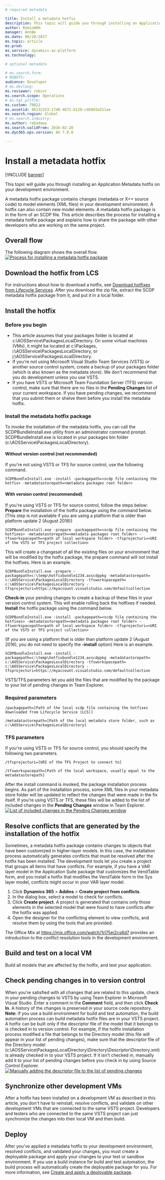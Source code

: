 ```yaml
---
# required metadata

title: Install a metadata hotfix
description: This topic will guide you through installing an Application Metadata hotfix on your development environment.
author: RobinARH
manager: AnnBe
ms.date: 06/20/2017
ms.topic: article
ms.prod: 
ms.service: dynamics-ax-platform
ms.technology: 

# optional metadata

# ms.search.form: 
# ROBOTS: 
audience: Developer
# ms.devlang: 
ms.reviewer: robinr
ms.search.scope: Operations
# ms.tgt_pltfrm: 
ms.custom: 79822
ms.assetid: 9b132253-1748-4b71-b128-c4b9d3a311ae
ms.search.region: Global
# ms.search.industry: 
ms.author: robadawy
ms.search.validFrom: 2016-02-28
ms.dyn365.ops.version: AX 7.0.0

---
```


# Install a metadata hotfix

[!INCLUDE [banner](../includes/banner.md)]

This topic will guide you through installing an Application Metadata hotfix on your development environment.

A metadata hotfix package contains changes (metadata or X++ source code) to model elements (XML files) in your development environment. A hotfix can also contain new model elements. A metadata hotfix package is in the form of an SCDP file. This article describes the process for installing a metadata hotfix package and explains how to share the package with other developers who are working on the same project.

## Overall flow
The following diagram shows the overall flow. [![Process for installing a metadata hotfix package](./media/configureinstallhotfix-1.png)](./media/configureinstallhotfix-1.png)

## Download the hotfix from LCS
For instructions about how to download a hotfix, see [Download hotfixes from Lifecycle Services](download-hotfix-lcs.md). After you download the zip file, extract the SCDP metadata hotfix package from it, and put it in a local folder.

## Install the hotfix
### Before you begin

-   This article assumes that your packages folder is located at c:\\AOSService\\PackagesLocalDirectory. On some virtual machines (VMs), it might be located at c:\\Packages, i:\\AOSService\\PackagesLocalDirectory, or j:\\AOSService\\PackagesLocalDirectory.
-   If you're not using Microsoft Visual Studio Team Services (VSTS) or another source control system, create a backup of your packages folder (which is also known as the metadata store). We don't recommend that you do development unless you use VSTS.
-   If you have VSTS or Microsoft Team Foundation Server (TFS) version control, make sure that there are no files in the **Pending Changes** list of your current workspace. If you have pending changes, we recommend that you submit them or shelve them before you install the metadata hotfix.

### Install the metadata hotfix package

To invoke the installation of the metadata hotfix, you can call the SCDPBundleInstall.exe utility from an administrator command prompt. SCDPBundleInstall.exe is located in your packages bin folder (c:\\AOSService\\PackagesLocalDirectory).

#### Without version control (not recommended)

If you're not using VSTS or TFS for source control, use the following command.

    SCDPBundleInstall.exe -install -packagepath=<scdp file containing the hotfix> -metadatastorepath=<metadata packages root folder>

#### With version control (recommended)

If you're using VSTS or TFS for source control, follow the steps below: **Prepare** the installation of the hotfix package using the command below. (This step is not available if you are using a platform that is older than platform update 2 (August 2016))

    SCDPBundleInstall.exe -prepare -packagepath=<scdp file containing the hotfixes> -metadatastorepath=<metadata packages root folder> -tfsworkspacepath=<path of local workspace folder> -tfsprojecturi=<URI of the VSTS or TFS project collection>

This will create a changeset of all the existing files on your environment that will be modified by the hotfix package, the prepare command will not install the hotfixes. Here is an example.

    SCDPBundleInstall.exe -prepare -packagepath=c:\temp\hotfixbundle1234.axscdppkg -metadatastorepath= c:\AOSService\PackagesLocalDirectory -tfsworkspacepath= c:\AOSService\PackagesLocalDirectory -tfsprojecturi=https://myaccount.visualstudio.com/defaultcollection

**Check-in** your pending changes to create a backup of these files in your version control system. This will enable rolling back the hotfixes if needed. **Install** the hotfix package using the command below.

    SCDPBundleInstall.exe -install -packagepath=<scdp file containing the hotfixes> -metadatastorepath=<metadata packages root folder> -tfsworkspacepath=<path of local workspace folder> -tfsprojecturi=<URI of the VSTS or TFS project collection>

(If you are using a platform that is older than platform update 2 (August 2016), you do not need to specify the **-install** option) Here is an example.

    SCDPBundleInstall.exe -install -packagepath=c:\temp\hotfixbundle1234.axscdppkg -metadatastorepath= c:\AOSService\PackagesLocalDirectory -tfsworkspacepath= c:\AOSService\PackagesLocalDirectory -tfsprojecturi=https://myaccount.visualstudio.com/defaultcollection

VSTS/TFS parameters let you add the files that are modified by the package to your list of pending changes in Team Explorer.

### Required parameters

    /packagepath=[Path of the local scdp file containing the hotfixes downloaded from Lifecycle Service (LCS)]

    /metadatastorepath=[Path of the local metadata store folder, such as c:\AOSService\PackagesLocalDirectory]

### TFS parameters

If you're using VSTS or TFS for source control, you should specify the following two parameters.

    /tfsprojecturi=[URI of the TFS Project to connect to]

    /tfsworkspacepath=[Path of the local workspace, usually equal to the metadatastorepath]

After the install command is invoked, the package installation process begins. As part of the installation process, some XML files in your metadata store folder will be updated to reflect the changes that were made in the fix itself. If you’re using VSTS or TFS, these files will be added to the list of included changes in the **Pending Changes** window in Team Explorer. [![List of included changes in the Pending Changes window](./media/configureinstallhotfix-2.png)](./media/configureinstallhotfix-2.png)

## Resolve conflicts that are generated by the installation of the hotfix
Sometimes, a metadata hotfix package contains changes to objects that have been customized in higher-layer models. In this case, the installation process automatically generates conflicts that must be resolved after the hotfix has been installed. The development tools let you create a project that groups all items that have conflicts. For example, if you have a VAR layer model in the Application Suite package that customizes the VendTable form, and you install a hotfix that modifies the VendTable form in the Sys layer model, conflicts might occur in your VAR layer model.

1.  Click **Dynamics 365** &gt; **Addins** &gt; **Create project from conflicts**.
2.  In the dialog box, select a model to check for conflicts.
3.  Click **Create project**. A project is generated that contains only those elements in the selected model that were found to have conflicts after the hotfix was applied.
4.  Open the designer for the conflicting element to view conflicts, and resolve them by using the tools that are provided.

The Office Mix at <https://mix.office.com/watch/1rl75ei2cs6d7> provides an introduction to the conflict resolution tools in the development environment.

## Build and test on a local VM
Build all models that are affected by the hotfix, and test your application.

## Check pending changes in to version control
When you're satisfied with all changes that are related to this update, check in your pending changes to VSTS by using Team Explorer in Microsoft Visual Studio. Enter a comment in the **Comment** field, and then click **Check In**. A history of the changes is preserved in your source code repository. **Note:** If you use a build environment for build and test automation, the build automation process can build metadata hotfix files are in your VSTS project. A hotfix can be built only if the descriptor file of the model that it belongs to is checked in to version control. For example, if the hotfix installation process modified a file that belongs to the Directory model (this file will appear in your list of pending changes), make sure that the descriptor file of the Directory model (c:\\AOSService\\PackagesLocalDirectory\\Directory\\Descriptor\\Directory.xml) is already checked in to your VSTS project. If it isn't checked in, manually add it to your list of pending changes before you check in by using Source Control Explorer. [![Manually adding the descriptor file to the list of pending changes](./media/configureinstallhotfix-8.png)](./media/configureinstallhotfix-8.png)

## Synchronize other development VMs
After a hotfix has been installed on a development VM as described in this article, you don't have to reinstall, resolve conflicts, and validate on other development VMs that are connected to the same VSTS project. Developers and testers who are connected to the same VSTS project can just synchronize the changes into their local VM and then build.

## Deploy
After you’ve applied a metadata hotfix to your development environment, resolved conflicts, and validated your changes, you must create a deployable package and apply your changes to your test or sandbox environment. If you use a build instance for build and test automation, the build process will automatically create the deployable package for you. For more information, see [Create and apply a deployable package](../deployment/create-apply-deployable-package.md).



